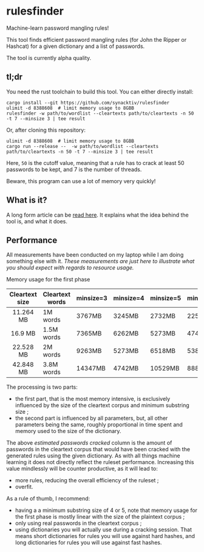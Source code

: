 # rulesfinder

Machine-learn password mangling rules!

This tool finds efficient password mangling rules (for John the Ripper or Hashcat) for a given dictionary and a list of passwords.

The tool is currently alpha quality.

## tl;dr

You need the rust toolchain to build this tool. You can either directly install:

```
cargo install --git https://github.com/synacktiv/rulesfinder
ulimit -d 8388608  # limit memory usage to 8GBB
rulesfinder -w path/to/wordlist --cleartexts path/to/cleartexts -n 50 -t 7 --minsize 3 | tee result
```

Or, after cloning this repository:
```
ulimit -d 8388608  # limit memory usage to 8GBB
cargo run --release --  -w path/to/wordlist --cleartexts path/to/cleartexts -n 50 -t 7 --minsize 3 | tee result
```

Here, `50` is the cutoff value, meaning that a rule has to crack at least 50 passwords to be kept, and 7 is the number of threads.

Beware, this program can use a lot of memory very quickly!

## What is it?

A long form article can be [read here](https://www.synacktiv.com/posts/tool/rulesfinder-automatically-create-good-password-cracking-rulesets.html). It explains what the idea behind the tool is, and what it does.

## Performance

All measurements have been conducted on my laptop while I am doing something else with it.
*These measurements are just here to illustrate what you should expect with regards to resource usage.*

Memory usage for the first phase

| Cleartext size | Cleartext words | minsize=3 | minsize=4 | minsize=5 | minsize=6 |
|:--------------:|-----------------|-----------|-----------|-----------|-----------|
| 11.264 MB      | 1M words        | 3767MB    | 3245MB    | 2732MB    | 2255MB    |
| 16.9 MB        | 1.5M words      | 7365MB    | 6262MB    | 5273MB    | 4742MB    |
| 22.528 MB      | 2M words        | 9263MB    | 5273MB    | 6518MB    | 5389MB    |
| 42.848 MB      | 3.8M words      | 14347MB   | 4742MB    | 10529MB   | 8885MB    |

The processing is two parts:

 * the first part, that is the most memory intensive, is exclusively influenced by the size of the cleartext corpus and minimum substring size ;
 * the second part is influenced by all parameters, but, all other parameters being the same, roughly proportional in time spent and memory used to the size of the dictionary.

The above *estimated passwords cracked* column is the amount of passwords in the cleartext corpus that would have been cracked with the generated rules using the given dictionary.
As with all things machine learning it does not directly reflect the ruleset performance.
Increasing this value mindlessly will be counter productive, as it will lead to:

 * more rules, reducing the overall efficiency of the ruleset ;
 * overfit.

As a rule of thumb, I recommend:

 * having a a minimum substring size of 4 or 5, note that memory usage for the first phase is mostly linear with the size of the plaintext corpus ;
 * only using real passwords in the cleartext corpus ;
 * using dictionaries you will actually use during a cracking session. That means short dictionaries for rules you will use against hard hashes, and long dictionaries for rules you will use against fast hashes.


